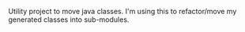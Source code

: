 Utility project to move java classes.
I'm using this to refactor/move my generated classes into sub-modules.
